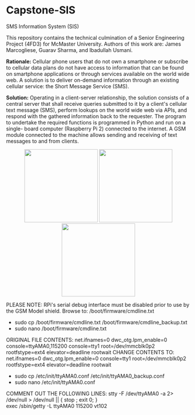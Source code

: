 # Capstone-SIS
SMS Information System (SIS)

This repository contains the technical culmination of a Senior Engineering Project (4FD3) for McMaster University.
Authors of this work are: James Marcogliese, Guarav Sharma, and Ibadullah Usmani.

**Rationale:** Cellular phone users that do not own a smartphone or subscribe to cellular data plans do not
have access to information that can be found on smartphone applications or through services
available on the world wide web. A solution is to deliver on-demand information through an existing cellular 
service: the Short Message Service (SMS).

**Solution:** Operating in a client-server relationship, the solution consists of a central server that shall
receive queries submitted to it by a client's cellular text message (SMS), perform lookups on the
world wide web via APIs, and respond with the gathered information back to the requester. The
program to undertake the required functions is programmed in Python and run on a single-
board computer (Raspberry Pi 2) connected to the internet. A GSM module connected to the machine allows
sending and receiving of text messages to and from clients.

<p align="center">
  <img src="https://user-images.githubusercontent.com/8539492/30645888-250c784e-9de5-11e7-9330-fe5883141ee6.png" width="200"/>
  <img src="https://user-images.githubusercontent.com/8539492/30645906-34708e60-9de5-11e7-8cd0-7c8f459b19ee.png" width="200"/>
  <img src="https://user-images.githubusercontent.com/8539492/30645915-3e7f095e-9de5-11e7-9576-f036a4ea7bc6.png" width="200"/>
</p>

PLEASE NOTE: RPi's serial debug interface must be disabled prior to use by the GSM Model shield.
Browse to: /boot/firmware/cmdline.txt
  * sudo cp /boot/firmware/cmdline.txt /boot/firmware/cmdline_backup.txt
  * sudo nano /boot/firmware/cmdline.txt
 
ORIGINAL FILE CONTENTS: 
net.ifnames=0 dwc_otg.lpm_enable=0 console=ttyAMA0,115200 console=tty1 root=/dev/mmcblk0p2 rootfstype=ext4 elevator=deadline rootwait
CHANGE CONTENTS TO:
net.ifnames=0 dwc_otg.lpm_enable=0 console=tty1 root=/dev/mmcblk0p2 rootfstype=ext4 elevator=deadline rootwait
  * sudo cp /etc/init/ttyAMA0.conf /etc/init/ttyAMA0_backup.conf
  * sudo nano /etc/init/ttyAMA0.conf
  
COMMENT OUT THE FOLLOWING LINES:
stty -F /dev/ttyAMA0 -a 2> /dev/null > /dev/null || { stop ; exit 0; } 			
exec /sbin/getty -L ttyAMA0 115200 vt102

